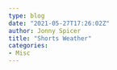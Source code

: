```yaml
---
type: blog
date: "2021-05-27T17:26:02Z"
author: Jonny Spicer
title: "Shorts Weather"
categories:
- Misc
---
```

